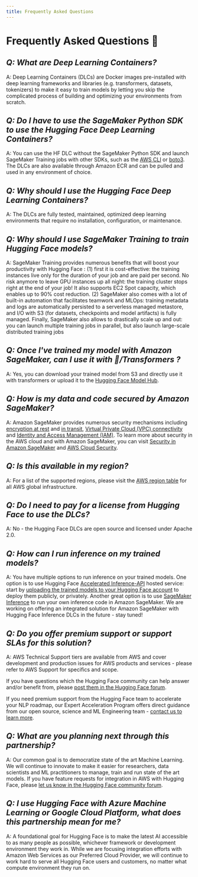 ```yaml
---
title: Frequently Asked Questions
---
```


<h1>Frequently Asked Questions 🎯</h1>

## _Q: What are Deep Learning Containers?_

A: Deep Learning Containers (DLCs) are Docker images pre-installed with deep learning frameworks and libraries (e.g. transformers, datasets, tokenizers) to make it easy to train models by letting you skip the complicated process of building and optimizing your environments from scratch.

## _Q: Do I have to use the SageMaker Python SDK to use the Hugging Face Deep Learning Containers?_

A: You can use the HF DLC without the SageMaker Python SDK and launch SageMaker Training jobs with other SDKs, such as the [AWS CLI](https://docs.aws.amazon.com/cli/latest/reference/sagemaker/create-training-job.html) or [boto3](https://boto3.amazonaws.com/v1/documentation/api/latest/reference/services/sagemaker.html#SageMaker.Client.create_training_job). The DLCs are also available through Amazon ECR and can be pulled and used in any environment of choice.

## _Q: Why should I use the Hugging Face Deep Learning Containers?_

A: The DLCs are fully tested, maintained, optimized deep learning environments that require no installation, configuration, or maintenance.

## _Q: Why should I use SageMaker Training to train Hugging Face models?_

A: SageMaker Training provides numerous benefits that will boost your productivity with Hugging Face : (1) first it is cost-effective: the training instances live only for the duration of your job and are paid per second. No risk anymore to leave GPU instances up all night: the training cluster stops right at the end of your job! It also supports EC2 Spot capacity, which enables up to 90% cost reduction. (2) SageMaker also comes with a lot of built-in automation that facilitates teamwork and MLOps: training metadata and logs are automatically persisted to a serverless managed metastore, and I/O with S3 (for datasets, checkpoints and model artifacts) is fully managed. Finally, SageMaker also allows to drastically scale up and out: you can launch multiple training jobs in parallel, but also launch large-scale distributed training jobs

## _Q: Once I've trained my model with Amazon SageMaker, can I use it with 🤗/Transformers ?_

A: Yes, you can download your trained model from S3 and directly use it with transformers or upload it to the [Hugging Face Model Hub](https://huggingface.co/models).

## _Q: How is my data and code secured by Amazon SageMaker?_

A: Amazon SageMaker provides numerous security mechanisms including [encryption at rest](https://docs.aws.amazon.com/sagemaker/latest/dg/encryption-at-rest-nbi.html) and [in transit](https://docs.aws.amazon.com/sagemaker/latest/dg/encryption-in-transit.html), [Virtual Private Cloud (VPC) connectivity](https://docs.aws.amazon.com/sagemaker/latest/dg/interface-vpc-endpoint.html) and [Identity and Access Management (IAM)](https://docs.aws.amazon.com/sagemaker/latest/dg/security_iam_service-with-iam.html). To learn more about security in the AWS cloud and with Amazon SageMaker, you can visit [Security in Amazon SageMaker](https://docs.aws.amazon.com/sagemaker/latest/dg/security_iam_service-with-iam.html) and [AWS Cloud Security](https://docs.aws.amazon.com/sagemaker/latest/dg/security_iam_service-with-iam.html).

## _Q: Is this available in my region?_

A: For a list of the supported regions, please visit the [AWS region table](https://aws.amazon.com/about-aws/global-infrastructure/regional-product-services/) for all AWS global infrastructure.

## _Q: Do I need to pay for a license from Hugging Face to use the DLCs?_

A: No - the Hugging Face DLCs are open source and licensed under Apache 2.0.

<!-- TODO: Adjust after inference -->

## _Q: How can I run inference on my trained models?_

A: You have multiple options to run inference on your trained models. One option is to use Hugging Face [Accelerated Inference-API](https://api-inference.huggingface.co/docs/python/html/index.html) hosted service: start by [uploading the trained models to your Hugging Face account](https://huggingface.co/new) to deploy them publicly, or privately. Another great option is to use [SageMaker Inference](https://docs.aws.amazon.com/sagemaker/latest/dg/your-algorithms-inference-main.html) to run your own inference code in Amazon SageMaker. We are working on offering an integrated solution for Amazon SageMaker with Hugging Face Inference DLCs in the future - stay tuned!
<!-- TODO: Adjust after inference -->
<!-- ## _Q: Which models can I deploy for Inference?_

A: You can deploy

- any 🤗 Transformers model trained in Amazon SageMaker, or
- any of the 10 000+ publicly available Transformer models from the Hugging Face [Model Hub](https://huggingface.co/models), or
- your private models hosted in your Hugging Face premium account!

## _Q: Which pipelines, tasks are supported by the Inference Toolkit?_

A: The Inference Toolkit and DLC support any of the `transformers` `pipelines`. You can find the full list[ here](https://huggingface.co/transformers/main_classes/pipelines.html)

 -->

## _Q: Do you offer premium support or support SLAs for this solution?_

A: AWS Technical Support tiers are available from AWS and cover development and production issues for AWS products and services - please refer to AWS Support for specifics and scope.

If you have questions which the Hugging Face community can help answer and/or benefit from, please [post them in the Hugging Face forum](https://discuss.huggingface.co/c/sagemaker/17).

If you need premium support from the Hugging Face team to accelerate your NLP roadmap, our Expert Acceleration Program offers direct guidance from our open source, science and ML Engineering team - [contact us to learn more](mailto:api-enterprise@huggingface.co).

## _Q: What are you planning next through this partnership?_

A: Our common goal is to democratize state of the art Machine Learning. We will continue to innovate to make it easier for researchers, data scientists and ML practitioners to manage, train and run state of the art models. If you have feature requests for integration in AWS with Hugging Face, please [let us know in the Hugging Face community forum](https://discuss.huggingface.co/c/sagemaker/17).

## _Q: I use Hugging Face with Azure Machine Learning or Google Cloud Platform, what does this partnership mean for me?_

A: A foundational goal for Hugging Face is to make the latest AI accessible to as many people as possible, whichever framework or development environment they work in. While we are focusing integration efforts with Amazon Web Services as our Preferred Cloud Provider, we will continue to work hard to serve all Hugging Face users and customers, no matter what compute environment they run on.
